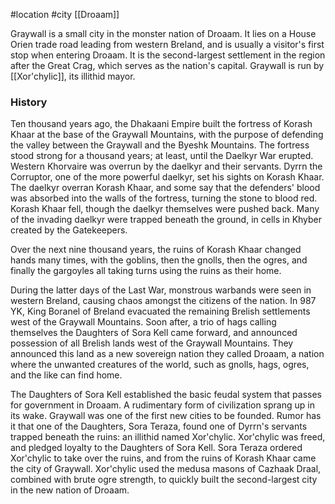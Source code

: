  #location #city  [[Droaam]]

Graywall is a small city in the monster nation of Droaam. It lies on a House Orien trade road leading from western Breland, and is usually a visitor's first stop when entering Droaam. It is the second-largest settlement in the region after the Great Crag, which serves as the nation's capital. Graywall is run by [[Xor'chylic]], its illithid mayor.

### History

Ten thousand years ago, the Dhakaani Empire built the fortress of Korash Khaar at the base of the Graywall Mountains, with the purpose of defending the valley between the Graywall and the Byeshk Mountains. The fortress stood strong for a thousand years; at least, until the Daelkyr War erupted. Western Khorvaire was overrun by the daelkyr and their servants. Dyrrn the Corruptor, one of the more powerful daelkyr, set his sights on Korash Khaar. The daelkyr overran Korash Khaar, and some say that the defenders' blood was absorbed into the walls of the fortress, turning the stone to blood red. Korash Khaar fell, though the daelkyr themselves were pushed back. Many of the invading daelkyr were trapped beneath the ground, in cells in Khyber created by the Gatekeepers.

Over the next nine thousand years, the ruins of Korash Khaar changed hands many times, with the goblins, then the gnolls, then the ogres, and finally the gargoyles all taking turns using the ruins as their home.

During the latter days of the Last War, monstrous warbands were seen in western Breland, causing chaos amongst the citizens of the nation. In 987 YK, King Boranel of Breland evacuated the remaining Brelish settlements west of the Graywall Mountains. Soon after, a trio of hags calling themselves the Daughters of Sora Kell came forward, and announced possession of all Brelish lands west of the Graywall Mountains. They announced this land as a new sovereign nation they called Droaam, a nation where the unwanted creatures of the world, such as gnolls, hags, ogres, and the like can find home.

The Daughters of Sora Kell established the basic feudal system that passes for government in Droaam. A rudimentary form of civilization sprang up in its wake. Graywall was one of the first new cities to be founded. Rumor has it that one of the Daughters, Sora Teraza, found one of Dyrrn's servants trapped beneath the ruins: an illithid named Xor'chylic. Xor'chylic was freed, and pledged loyalty to the Daughters of Sora Kell. Sora Teraza ordered Xor'chylic to take over the ruins, and from the ruins of Korash Khaar came the city of Graywall. Xor'chylic used the medusa masons of Cazhaak Draal, combined with brute ogre strength, to quickly built the second-largest city in the new nation of Droaam.

